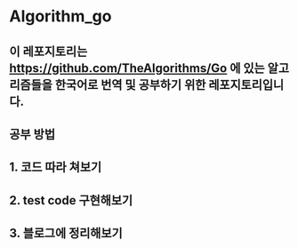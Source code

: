 # Algorithm_go
## 이 레포지토리는 https://github.com/TheAlgorithms/Go 에 있는 알고리즘들을 한국어로 번역 및 공부하기 위한 레포지토리입니다.

## 공부 방법
## 1. 코드 따라 쳐보기
## 2. test code 구현해보기
## 3. 블로그에 정리해보기